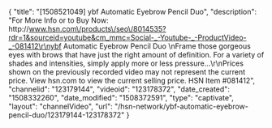 {
    "title": "[1508521049] ybf Automatic Eyebrow Pencil Duo",
    "description": "For More Info or to Buy Now: http:\/\/www.hsn.com\/products\/seo\/8014535?rdr=1&sourceid=youtube&cm_mmc=Social-_-Youtube-_-ProductVideo-_-081412\r\nybf Automatic Eyebrow Pencil Duo \nFrame those gorgeous eyes with brows that have just the right amount of definition. For a variety of shades and intensities, simply apply more or less pressure...\r\nPrices shown on the previously recorded video may not represent the current price.  View hsn.com to view the current selling price. HSN Item #081412",
    "channelid": "123179144",
    "videoid": "123178372",
    "date_created": "1508332260",
    "date_modified": "1508372591",
    "type": "captivate",
    "layout": "channelVideo",
    "url": "\/hsn-network\/ybf-automatic-eyebrow-pencil-duo\/123179144-123178372"
}
